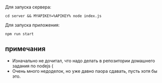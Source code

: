 Для запуска сервера:

`cd server && MYAPIKEY=%APIKEY% node index.js`

Для запуска приложения:

`npm run start`


## примечания

- Изначально не дочитал, что надо делать в репозитории домашнего задания по
  nodejs (
- Очень много недоделок, но уже давно паора сдавать, пусть хотя бы это.